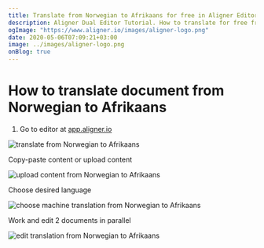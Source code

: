 ```yaml
---
title: Translate from Norwegian to Afrikaans for free in Aligner Editor
description: Aligner Dual Editor Tutorial. How to translate for free from Norwegian to Afrikaans. Aligner is multilingual document management platform. 
ogImage: "https://www.aligner.io/images/aligner-logo.png"
date: 2020-05-06T07:09:21+03:00
image: ../images/aligner-logo.png
onBlog: true
---
```


# How to translate document from Norwegian to Afrikaans

1. Go to editor at [app.aligner.io](https://app.aligner.io "Aligner App web page")

![translate from Norwegian to Afrikaans](../aligner-blank-editor.png "translate from Norwegian to Afrikaans")

Copy-paste content or upload content

![upload content from Norwegian to Afrikaans](../aligner-uploaded-document.png "upload content from Norwegian to Afrikaans")

Choose desired language

![choose machine translation from Norwegian to Afrikaans](../aligner-language-dropdown.png "choose machine translation from Norwegian to Afrikaans")

Work and edit 2 documents in parallel

![edit translation from Norwegian to Afrikaans](../aligner-double-sitded-editor.png "edit translation from Norwegian to Afrikaans")

